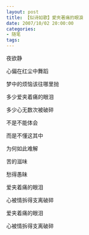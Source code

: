 ```yaml
---
layout: post
title: 【似诗如歌】愛夾著痛的眼淚
date: 2007/10/02 20:00:00
categories: 
- 随笔
tags: 
---
```


夜欲静

心偏在红尘中舞蹈

梦中的烦恼该往哪里抛

多少爱夹着痛的眼泪

多少心无数次被破碎

不是不能体会

而是不懂这其中

为何如此难解

苦的滋味

愁得愚昧

爱夹着痛的眼泪

心被情拆得支离破碎

爱夹着痛的眼泪

心被情拆得支离破碎
